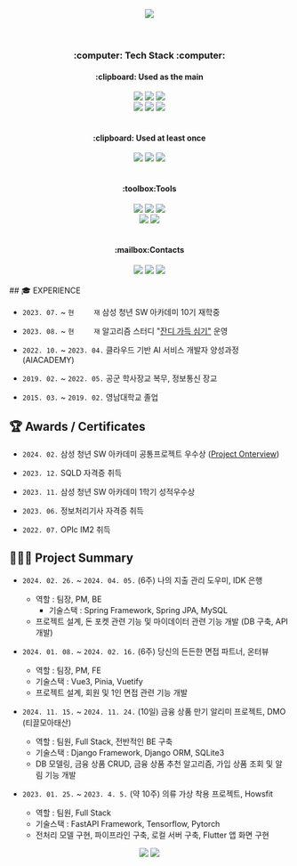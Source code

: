 <div align="center">
    <img src="https://capsule-render.vercel.app/api?type=transparent&text=Hi%20There,%20I%27m%20Yonghoon!&fontColor=34558B&fontSize=50&desc=Quiet%20Code&descAlign=75&descAlignY=85&descSize=25" />
</div>

<div align="center">
    <br><br>
    <h3>:computer: Tech Stack :computer:</h3>
    <h4>:clipboard: Used as the main</h4>
    <a href="" target="_blank"><img src="https://img.shields.io/badge/Python-02456C?style=plastic&logo=python&logoColor=white"/></a>
    <a href="" target="_blank"><img src="https://img.shields.io/badge/FastAPI-009688?style=plastic&logo=FastAPI&logoColor=white"/></a>
    <a href="" target="_blank"><img src="https://img.shields.io/badge/Django-092E20?style=plastic&logo=Django&logoColor=white"/></a>
    <br>
    <a href="" target="_blank"><img src="https://img.shields.io/badge/AWS-232F3E?style=plastic&logo=Amazon AWS&logoColor=white"/></a>
    <a href="https://hub.docker.com/u/johyonghoon" target="_blank"><img src="https://img.shields.io/badge/Docker-2496ED?style=plastic&logo=Docker&logoColor=white"/></a>
    <a href="" target="_blank"><img src="https://img.shields.io/badge/MySQL-4479A1?style=plastic&logo=MySQL&logoColor=white"/></a>
    <br><br>
    <h4>:clipboard: Used at least once</h4>
    <a href="" target="_blank"><img src="https://img.shields.io/badge/PyTorch-EE4C2C?style=plastic&logo=PyTorch&logoColor=white"/></a>
    <a href="" target="_blank"><img src="https://img.shields.io/badge/TensorFlow-FF6F00?style=plastic&logo=TensorFlow&logoColor=white"/></a>
    <a href="" target="_blank"><img src="https://img.shields.io/badge/ScikitLearn-F7931E?style=plastic&logo=ScikitLearn&logoColor=white"/></a>
    <br><br>
    <h4>:toolbox:Tools</h4>
    <a href="" target="_blank"><img src="https://img.shields.io/badge/Notion-000000?style=plastic&logo=Notion&logoColor=white"/></a>    
    <a href="" target="_blank"><img src="https://img.shields.io/badge/Slack-4A154B?style=plastic&logo=Slack&logoColor=white"/></a>
    <a href="https://github.com/johyonghoon" target="_blank"><img src="https://img.shields.io/badge/GitHub-181717?style=plastic&logo=GitHub&logoColor=white"/></a>
    <br>
    <a href="" target="_blank"><img src="https://img.shields.io/badge/Postman-FF6C37?style=plastic&logo=Postman&logoColor=white"/></a>
    <a href="" target="_blank"><img src="https://img.shields.io/badge/Pycharm-000000?style=plastic&logo=Pycharm&logoColor=white"/></a>
    <br><br>
    <h4>:mailbox:Contacts</h4>
    <a href="https://mail.google.com/" target="_blank"><img src="https://img.shields.io/badge/Gmail-EA4335?style=plastic&logo=Gmail&logoColor=white"/></a>
    <a href="https://www.instagram.com/calm_hn/" target="_blank"><img src="https://img.shields.io/badge/Instagram-E4405F?style=plastic&logo=Instagram&logoColor=white"/></a>
    <a href="https://velog.io/@johyonghoon" target="_blank"><img src="https://img.shields.io/badge/Velog-20C997?style=plastic&logo=Velog&logoColor=white"/></a>
    <br><br>
</div>
## 🎓 EXPERIENCE

- `2023. 07.` ~ `현     재`	  삼성 청년 SW 아카데미 10기 재학중

- `2023. 08.` ~ `현     재`	  알고리즘 스터디 "<a href="https://www.acmicpc.net/group/18558">잔디 가득 심기"</a> 운영

- `2022. 10.` ~ `2023. 04.` 	클라우드 기반 AI 서비스 개발자 양성과정 (AIACADEMY)

- `2019. 02.` ~ `2022. 05.` 	공군 학사장교 복무, 정보통신 장교

- `2015. 03.` ~ `2019. 02.` 	영남대학교 졸업



## 🏆 Awards / Certificates

- `2024. 02.`	삼성 청년 SW 아카데미 공통프로젝트 우수상 (<a href="https://github.com/Johyonghoon/Project-Onterview">Project Onterview</a>)

- `2023. 12.`	SQLD 자격증 취득

- `2023. 11.`	삼성 청년 SW 아카데미 1학기 성적우수상

- `2023. 06.`	정보처리기사 자격증 취득

- `2022. 07.`	OPIc IM2 취득



## 👨🏻‍💻 Project Summary

- `2024. 02. 26.` ~ `2024. 04. 05.` (6주)	나의 지출 관리 도우미, IDK 은행
  - 역할 : 팀장, PM, BE
    - 기술스택 : Spring Framework, Spring JPA, MySQL
  - 프로젝트 설계, 돈 포켓 관련 기능 및 마이데이터 관련 기능 개발 (DB 구축, API 개발)

- `2024. 01. 08.` ~ `2024. 02. 16.` (6주)	당신의 든든한 면접 파트너, 온터뷰
  - 역할 : 팀장, PM, FE
  - 기술스택 : Vue3, Pinia, Vuetify
  - 프로젝트 설계, 회원 및 1인 면접 관련 기능 개발

- `2024. 11. 15.` ~ `2024. 11. 24.` (10일)	금융 상품 만기 알리미 프로젝트, DMO (티끌모아태산)
  - 역할 : 팀원, Full Stack, 전반적인 BE 구축
  - 기술스택 : Django Framework, Django ORM, SQLite3
  - DB 모델링, 금융 상품 CRUD, 금융 상품 추천 알고리즘, 가입 상품 조회 및 알림 기능 개발

- `2023. 01. 25.` ~ `2023. 4. 5.` (약 10주)	의류 가상 착용 프로젝트, Howsfit
  - 역할 : 팀원, Full Stack
  - 기술스택 : FastAPI Framework, Tensorflow, Pytorch
  - 전처리 모델 구현, 파이프라인 구축, 로컬 서버 구축, Flutter 앱 화면 구현



<div align="center">
    <figure class="half">
        <img src='https://github-readme-stats.vercel.app/api/top-langs/?username=Johyonghoon&layout=compact&theme=dark'>
        <a href='https://solved.ac/johbrain'><img src='http://mazassumnida.wtf/api/v2/generate_badge?boj=johbrain'></a>
    </figure>
</div>
